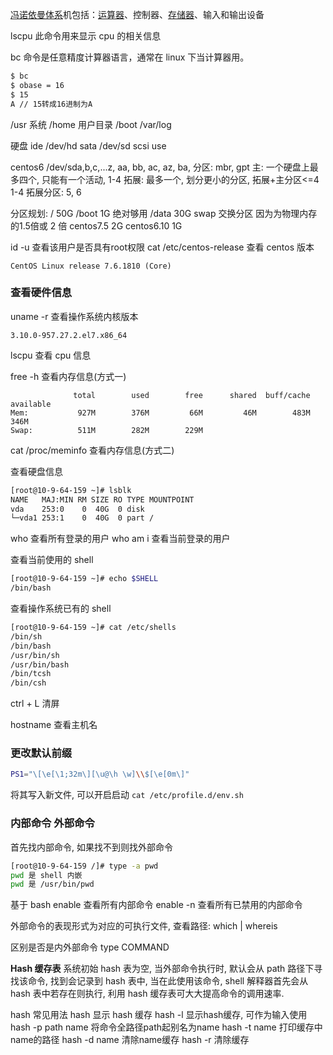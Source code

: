 [冯诺依曼体系](https://baike.so.com/doc/1227903-1298795.html)机包括：[运算器](https://baike.so.com/doc/5687638-5900330.html)、控制器、[存储器](https://baike.so.com/doc/4224899-4426539.html)、输入和输出设备

lscpu 此命令用来显示 cpu 的相关信息

bc 命令是任意精度计算器语言，通常在 linux 下当计算器用。

```sh
$ bc
$ obase = 16
$ 15
A // 15转成16进制为A
```

/usr 系统
/home 用户目录
/boot
/var/log

硬盘
ide /dev/hd
sata /dev/sd
scsi
use

centos6
/dev/sda,b,c,...z, aa, bb, ac, az, ba,
分区: mbr, gpt
主: 一个硬盘上最多四个, 只能有一个活动, 1-4
拓展: 最多一个, 划分更小的分区, 拓展+主分区<=4 1-4
拓展分区: 5, 6

分区规划:
/ 50G
/boot 1G 绝对够用
/data 30G
swap 交换分区 因为为物理内存的1.5倍或 2 倍 centos7.5 2G  centos6.10 1G

id -u 查看该用户是否具有root权限
cat /etc/centos-release 查看 centos 版本

```text
CentOS Linux release 7.6.1810 (Core)
```

### 查看硬件信息

uname -r 查看操作系统内核版本

```text
3.10.0-957.27.2.el7.x86_64
```

lscpu 查看 cpu 信息

free -h 查看内存信息(方式一)

```text
              total        used        free      shared  buff/cache   available
Mem:           927M        376M         66M         46M        483M        346M
Swap:          511M        282M        229M
```

cat /proc/meminfo 查看内存信息(方式二)

查看硬盘信息

```sh
[root@10-9-64-159 ~]# lsblk
NAME   MAJ:MIN RM SIZE RO TYPE MOUNTPOINT
vda    253:0    0  40G  0 disk
└─vda1 253:1    0  40G  0 part /
```

who 查看所有登录的用户
who am i 查看当前登录的用户

查看当前使用的 shell

```sh
[root@10-9-64-159 ~]# echo $SHELL
/bin/bash
```

查看操作系统已有的 shell

```sh
[root@10-9-64-159 ~]# cat /etc/shells
/bin/sh
/bin/bash
/usr/bin/sh
/usr/bin/bash
/bin/tcsh
/bin/csh
```

ctrl + L 清屏

hostname 查看主机名

### 更改默认前缀

```sh
PS1="\[\e[\1;32m\][\u@\h \w]\\$[\e[0m\]"
```

将其写入新文件, 可以开启启动
`cat /etc/profile.d/env.sh`

### 内部命令 外部命令

首先找内部命令, 如果找不到则找外部命令

```sh
[root@10-9-64-159 /]# type -a pwd
pwd 是 shell 内嵌
pwd 是 /usr/bin/pwd
```

基于 bash
enable 查看所有内部命令
enable -n 查看所有已禁用的内部命令

外部命令的表现形式为对应的可执行文件, 查看路径:
which | whereis

区别是否是内外部命令
type COMMAND

**Hash 缓存表**
系统初始 hash 表为空, 当外部命令执行时, 默认会从 path 路径下寻找该命令, 找到会记录到 hash 表中, 当在此使用该命令, shell 解释器首先会从 hash 表中若存在则执行, 利用 hash 缓存表可大大提高命令的调用速率.

hash 常见用法
hash 显示 hash 缓存
hash -l 显示hash缓存, 可作为输入使用
hash -p path name 将命令全路径path起别名为name
hash -t name 打印缓存中name的路径
hash -d name 清除name缓存
hash -r 清除缓存
